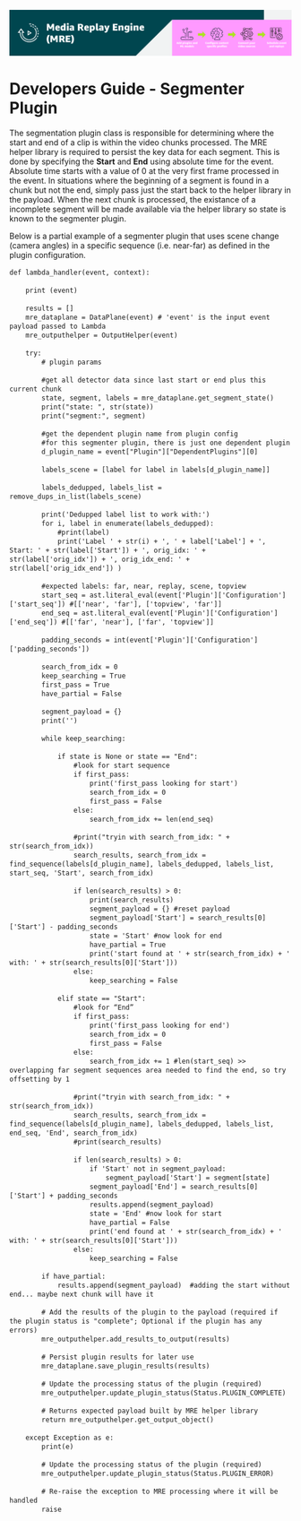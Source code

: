 [![Header](../assets/images/mre-header-1.png)](../../MRE-Developer-Guide.md)

# Developers Guide - Segmenter Plugin

The segmentation plugin class is responsible for determining where the start and end of a clip is within the video chunks processed. The MRE helper library is required to persist the key data for each segment. This is done by specifying the **Start** and **End** using absolute time for the event. Absolute time starts with a value of 0 at the very first frame processed in the event. In situations where the beginning of a segment is found in a chunk but not the end, simply pass just the start back to the helper library in the payload. When the next chunk is processed, the existance of a incomplete segment will be made available via the helper library so state is known to the segmenter plugin.

Below is a partial example of a segmenter plugin that uses scene change (camera angles) in a specific sequence (i.e. near-far) as defined in the plugin configuration.  

```
def lambda_handler(event, context):

    print (event)

    results = []
    mre_dataplane = DataPlane(event) # 'event' is the input event payload passed to Lambda
    mre_outputhelper = OutputHelper(event)

    try:
        # plugin params

        #get all detector data since last start or end plus this current chunk
        state, segment, labels = mre_dataplane.get_segment_state()
        print("state: ", str(state))
        print("segment:", segment)

        #get the dependent plugin name from plugin config
        #for this segmenter plugin, there is just one dependent plugin
        d_plugin_name = event["Plugin"]["DependentPlugins"][0]

        labels_scene = [label for label in labels[d_plugin_name]]

        labels_dedupped, labels_list = remove_dups_in_list(labels_scene)

        print('Dedupped label list to work with:')
        for i, label in enumerate(labels_dedupped):
            #print(label)
            print('Label ' + str(i) + ', ' + label['Label'] + ', Start: ' + str(label['Start']) + ', orig_idx: ' + str(label['orig_idx']) + ', orig_idx_end: ' + str(label['orig_idx_end']) )

        #expected labels: far, near, replay, scene, topview
        start_seq = ast.literal_eval(event['Plugin']['Configuration']['start_seq']) #[['near', 'far'], ['topview', 'far']]
        end_seq = ast.literal_eval(event['Plugin']['Configuration']['end_seq']) #[['far', 'near'], ['far', 'topview']]  

        padding_seconds = int(event['Plugin']['Configuration']['padding_seconds'])

        search_from_idx = 0
        keep_searching = True
        first_pass = True
        have_partial = False

        segment_payload = {}
        print('')            

        while keep_searching:

            if state is None or state == "End":
                #look for start sequence
                if first_pass:
                    print('first_pass looking for start')
                    search_from_idx = 0
                    first_pass = False
                else:
                    search_from_idx += len(end_seq)

                #print("tryin with search_from_idx: " + str(search_from_idx))
                search_results, search_from_idx = find_sequence(labels[d_plugin_name], labels_dedupped, labels_list, start_seq, 'Start', search_from_idx)

                if len(search_results) > 0:
                    print(search_results)
                    segment_payload = {} #reset payload
                    segment_payload['Start'] = search_results[0]['Start'] - padding_seconds
                    state = 'Start' #now look for end
                    have_partial = True
                    print('start found at ' + str(search_from_idx) + ' with: ' + str(search_results[0]['Start']))
                else:
                    keep_searching = False

            elif state == "Start":
                #look for “End”
                if first_pass:
                    print('first_pass looking for end')
                    search_from_idx = 0
                    first_pass = False
                else:
                    search_from_idx += 1 #len(start_seq) >> overlapping far segment sequences area needed to find the end, so try offsetting by 1

                #print("tryin with search_from_idx: " + str(search_from_idx))
                search_results, search_from_idx = find_sequence(labels[d_plugin_name], labels_dedupped, labels_list, end_seq, 'End', search_from_idx)
                #print(search_results)

                if len(search_results) > 0:
                    if 'Start' not in segment_payload:
                        segment_payload['Start'] = segment[state]
                    segment_payload['End'] = search_results[0]['Start'] + padding_seconds
                    results.append(segment_payload)
                    state = 'End' #now look for start
                    have_partial = False
                    print('end found at ' + str(search_from_idx) + ' with: ' + str(search_results[0]['Start']))
                else:
                    keep_searching = False

        if have_partial:
            results.append(segment_payload)  #adding the start without end... maybe next chunk will have it

        # Add the results of the plugin to the payload (required if the plugin status is "complete"; Optional if the plugin has any errors)
        mre_outputhelper.add_results_to_output(results)

        # Persist plugin results for later use
        mre_dataplane.save_plugin_results(results)

        # Update the processing status of the plugin (required)
        mre_outputhelper.update_plugin_status(Status.PLUGIN_COMPLETE)

        # Returns expected payload built by MRE helper library
        return mre_outputhelper.get_output_object()

    except Exception as e:
        print(e)

        # Update the processing status of the plugin (required)
        mre_outputhelper.update_plugin_status(Status.PLUGIN_ERROR)

        # Re-raise the exception to MRE processing where it will be handled
        raise
```
